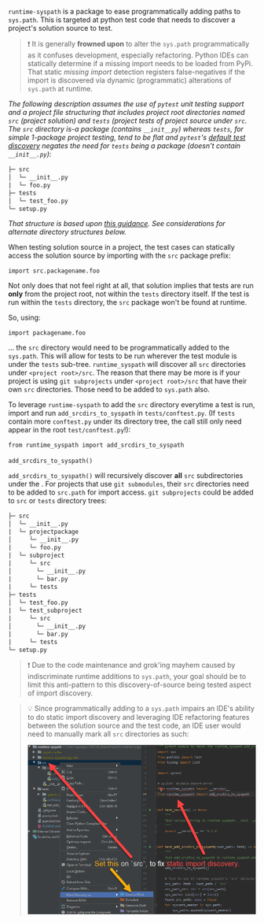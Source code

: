`runtime-syspath` is a package to ease programmatically adding paths to
`sys.path`. This is targeted at python test code that needs to discover
a project's solution source to test.

> :exclamation: It is generally **frowned upon** to alter the `sys.path`
> programmatically as it confuses development, especially refactoring.
> Python IDEs can statically determine if a missing import needs to be
> loaded from PyPi. That static *missing import* detection registers
> false-negatives if the import is discovered via dynamic (programmatic)
> alterations of `sys.path` at runtime.

*The following description assumes the use of `pytest` unit testing
support and a project file structuring that includes project root
directories named `src` (project solution) and `tests` (project tests of
project source under `src`. The `src` directory is-a package (contains
`__init__py`) whereas `tests`, for simple 1-package project testing,
tend to be flat and `pytest`'s
[default test discovery](https://docs.pytest.org/en/latest/goodpractices.html#test-discovery)
negates the need for `tests` being a package (doesn't contain
`__init__.py`):*

```
├─ src
│  └─ __init__.py
|  └─ foo.py
├─ tests
│  └─ test_foo.py
└─ setup.py
```
*That structure is based upon
[this guidance](https://blog.ionelmc.ro/2014/05/25/python-packaging/#the-structure).
See considerations for alternate directory structures below.*

When testing solution source in a project, the test cases can statically
access the solution source by importing with the `src` package prefix:

```
import src.packagename.foo
```
Not only does that not feel right at all, that solution implies that
tests are run **only** from the project root, not within the `tests`
directory itself. If the test is run within the `tests` directory, the
`src` package won't be found at runtime.

So, using:
```
import packagename.foo
```
... the `src` directory would need to be programmatically added to the
`sys.path`. This will allow for tests to be run wherever the test module
is under the `tests` sub-tree. `runtime_syspath` will discover all `src`
directories under `<project root>/src`. The reason that there may be
more is if your project is using `git subprojects` under `<project
root>/src` that have their own `src` directories. Those need to be added
to `sys.path` also.

To leverage `runtime-syspath` to add the `src` directory everytime a
test is run, import and run `add_srcdirs_to_syspath` in
`tests/conftest.py`. (If `tests` contain more `conftest.py` under its
directory tree, the call still only need appear in the root
`test/conftest.py`!):
 ```
 from runtime_syspath import add_srcdirs_to_syspath
 
 add_srcdirs_to_syspath() 
 ```

`add_srcdirs_to_syspath()` will recursively discover **all** `src`
subdirectories under the <project root>. For projects that use `git
submodules`, their `src` directories need to be added to `src.path` for
import access. `git subprojects` could be added to `src` or `tests`
directory trees:

```
├─ src
│  └─ __init__.py
|  └─ projectpackage
│     └─ __init__.py
|     └─ foo.py
|  └─ subproject
|     └─ src
│       └─ __init__.py
|       └─ bar.py
|     └─ tests
├─ tests
│  └─ test_foo.py
|  └─ test_subproject
|     └─ src
│       └─ __init__.py
|       └─ bar.py
|     └─ tests
└─ setup.py
```

> :exclamation: Due to the code maintenance and grok'ing mayhem caused
> by indiscriminate runtime additions to `sys.path`, your goal should be
> to limit this anti-pattern to this discovery-of-source being
> tested aspect of import discovery.

> :bulb: Since programmatically adding to a `sys.path` impairs an IDE's
> ability to do static import discovery and leveraging IDE refactoring
> features between the solution source and the test code, an IDE user
> would need to manually mark all `src` directories as such:
>
> ![image](docs/images/IDE_SetSrc.png)
